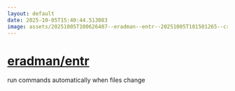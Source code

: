 ```yaml
---
layout: default
date: 2025-10-05T15:40:44.513083
image: assets/20251005T100626407--eradman--entr--20251005T101501265--cropped.png
---
```


# [eradman/entr](https://github.com/eradman/entr)

run commands automatically when files change
